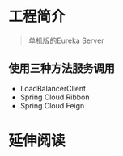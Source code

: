 # 工程简介
> 单机版的Eureka Server

## 使用三种方法服务调用
- LoadBalancerClient
- Spring Cloud Ribbon
- Spring Cloud Feign

# 延伸阅读

